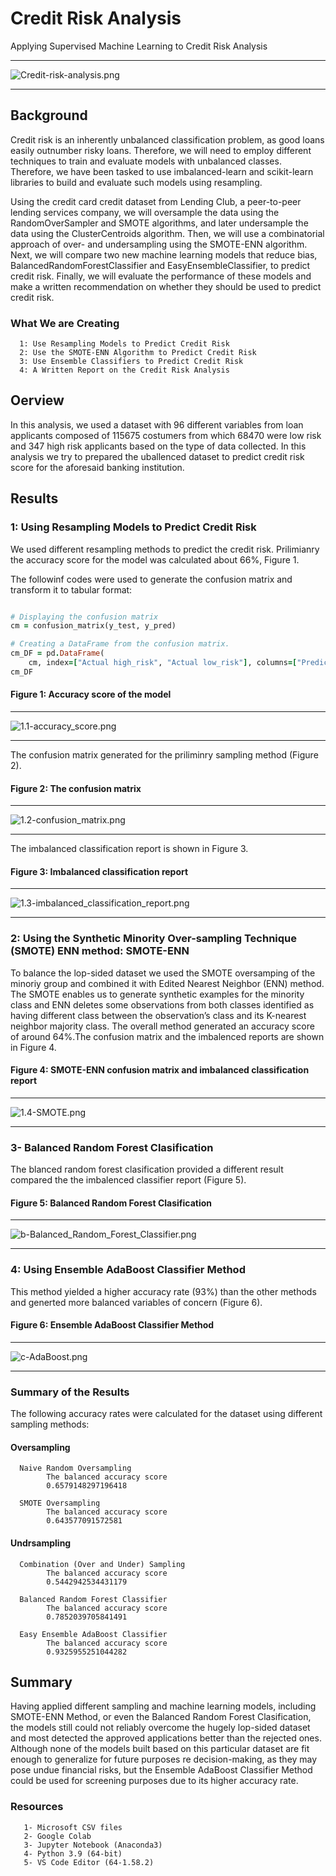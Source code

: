 # Credit Risk Analysis
Applying Supervised Machine Learning to Credit Risk Analysis

-------------------------
![Credit-risk-analysis.png](https://github.com/BHashemi2021/Credit_Risk_Analysis/blob/main/Resources/Images/Credit-risk-analysis.png)

-------------------------

## Background
Credit risk is an inherently unbalanced classification problem, as good loans easily outnumber risky loans. Therefore, we will need to employ different techniques to train and evaluate models with unbalanced classes. Therefore, we have been tasked to use imbalanced-learn and scikit-learn libraries to build and evaluate such models using resampling.

Using the credit card credit dataset from Lending Club, a peer-to-peer lending services company, we will oversample the data using the RandomOverSampler and SMOTE algorithms, and later undersample the data using the ClusterCentroids algorithm. Then, we will use a combinatorial approach of over- and undersampling using the SMOTE-ENN algorithm. Next, we will compare two new machine learning models that reduce bias, BalancedRandomForestClassifier and EasyEnsembleClassifier, to predict credit risk. Finally, we will evaluate the performance of these models and make a written recommendation on whether they should be used to predict credit risk.

### What We are Creating

      1: Use Resampling Models to Predict Credit Risk
      2: Use the SMOTE-ENN Algorithm to Predict Credit Risk
      3: Use Ensemble Classifiers to Predict Credit Risk
      4: A Written Report on the Credit Risk Analysis 


## Oerview

In this analysis, we used a dataset with 96 different variables from loan applicants composed of 115675 costumers from which 68470 were low risk and 347 high risk applicants based on the type of data collected. In this analysis we try to prepared the uballenced dataset to predict credit risk score for the aforesaid banking institution.

## Results 

### 1: Using Resampling Models to Predict Credit Risk

We used different resampling methods to predict the credit risk. Prilimianry the accuracy score for the model was calculated about 66%, Figure 1.


The followinf codes were used to generate  the confusion matrix and transform it to tabular format:


```ruby

# Displaying the confusion matrix
cm = confusion_matrix(y_test, y_pred)

# Creating a DataFrame from the confusion matrix.
cm_DF = pd.DataFrame(
    cm, index=["Actual high_risk", "Actual low_risk"], columns=["Predicted high_risk", "Predicted low_risk"])
cm_DF

```

#### Figure 1: Accuracy score of the model

---------------------------
![1.1-accuracy_score.png](https://github.com/BHashemi2021/Credit_Risk_Analysis/blob/main/Resources/Images/1.1-accuracy_score.png)

----------------------------


The confusion matrix generated for the priliminry sampling method (Figure 2).


#### Figure 2: The confusion matrix

---------------------------
![1.2-confusion_matrix.png](https://github.com/BHashemi2021/Credit_Risk_Analysis/blob/main/Resources/Images/1.2-confusion_matrix.png)

---------------------------

The imbalanced classification report is shown in Figure 3.


#### Figure 3: Imbalanced classification report

---------------------------
![1.3-imbalanced_classification_report.png](https://github.com/BHashemi2021/Credit_Risk_Analysis/blob/main/Resources/Images/1.3-imbalanced_classification_report.png)

---------------------------


### 2: Using the Synthetic Minority Over-sampling Technique (SMOTE) ENN method: SMOTE-ENN

To balance the lop-sided dataset we used the SMOTE oversamping of the minoriy group and combined it with Edited Nearest Neighbor (ENN) method. The SMOTE enables us to generate synthetic examples for the minority class and ENN deletes some observations from both classes identified as having different class between the observation’s class and its K-nearest neighbor majority class. The overall method generated an accuracy score of around 64%.The confusion matrix and the imbalenced reports are shown in Figure 4.


#### Figure 4: SMOTE-ENN confusion matrix and imbalanced classification report

---------------------------
![1.4-SMOTE.png](https://github.com/BHashemi2021/Credit_Risk_Analysis/blob/main/Resources/Images/1.4-SMOTE.png)

---------------------------

### 3- Balanced Random Forest Clasification

The blanced random forest clasification provided a different result compared the the imbalenced classifier report (Figure 5).


#### Figure 5: Balanced Random Forest Clasification


---------------------------
![b-Balanced_Random_Forest_Classifier.png](https://github.com/BHashemi2021/Credit_Risk_Analysis/blob/main/Resources/Images/b-Balanced_Random_Forest_Classifier.png)

---------------------------


### 4: Using Ensemble AdaBoost Classifier Method

This method yielded a higher accuracy rate (93%) than the other methods and generted more balanced variables of concern (Figure 6).


#### Figure 6: Ensemble AdaBoost Classifier Method

-------------------------------
![c-AdaBoost.png](https://github.com/BHashemi2021/Credit_Risk_Analysis/blob/main/Resources/Images/c-AdaBoost.png)

------------------------------------

### Summary of the Results

The following accuracy rates were calculated for the dataset using different sampling methods:

#### Oversampling
 
      Naive Random Oversampling
            The balanced accuracy score
            0.6579148297196418

      SMOTE Oversampling
            The balanced accuracy score
            0.643577091572581

#### Undrsampling

      Combination (Over and Under) Sampling
            The balanced accuracy score
            0.5442942534431179

      Balanced Random Forest Classifier
            The balanced accuracy score
            0.7852039705841491

      Easy Ensemble AdaBoost Classifier
            The balanced accuracy score
            0.9325955251044282
            

## Summary

Having applied different sampling and machine learning models, including SMOTE-ENN Method, or even the Balanced Random Forest Clasification, the models still could not reliably overcome the hugely lop-sided dataset and most detected the approved applications better than the rejected ones. Although none of the models built based on this particular dataset are fit enough to generalize for future purposes re decision-making, as they may pose undue financial risks, but the Ensemble AdaBoost Classifier Method could be used for screening purposes due to its higher accuracy rate.


 ### Resources

       1- Microsoft CSV files
       2- Google Colab
       3- Jupyter Notebook (Anaconda3)
       4- Python 3.9 (64-bit)
       5- VS Code Editor (64-1.58.2)




